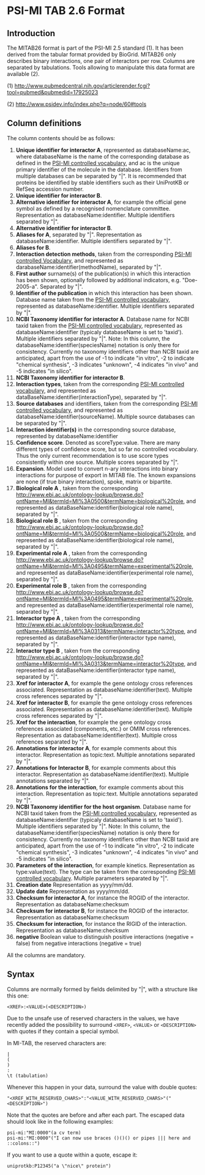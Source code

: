 # PSI-MI TAB 2.6 Format #

## Introduction ##

The MITAB26 format is part of the PSI-MI 2.5 standard (1). It has been derived from the tabular format provided by BioGrid. MITAB26 only describes binary interactions, one pair of interactors per row. Columns are separated by tabulations. Tools allowing to manipulate this data format are available (2).

(1) http://www.pubmedcentral.nih.gov/articlerender.fcgi?tool=pubmed&pubmedid=17925023

(2) http://www.psidev.info/index.php?q=node/60#tools


## Column definitions ##

The column contents should be as follows:

  1. **Unique identifier for interactor A**, represented as databaseName:ac, where     databaseName is the name of the corresponding database as defined in the [PSI-MI controlled vocabulary](http://www.ebi.ac.uk/ontology-lookup/browse.do?ontName=MI&termId=MI:0444&termName=database%20citation), and ac is the unique primary identifier of the molecule in the database. Identifiers from multiple databases can be separated by "|". It is recommended that proteins be identified by stable identifiers such as their UniProtKB or RefSeq accession number.
  1. **Unique identifier for interactor B**.
  1. **Alternative identifier for interactor A**, for example the official gene symbol as defined by a recognised nomenclature committee. Representation as databaseName:identifier. Multiple identifiers separated by "|".
  1. **Alternative identifier for interactor B**.
  1. **Aliases for A**, separated by "|". Representation as databaseName:identifier. Multiple identifiers separated by "|".
  1. **Aliases for B**.
  1. **Interaction detection methods**, taken from the corresponding [PSI-MI controlled Vocabulary](http://www.ebi.ac.uk/ontology-lookup/browse.do?ontName=MI&termId=MI:0001&termName=interaction%20detection%20method), and represented as darabaseName:identifier(methodName), separated by "|".
  1. **First author** surname(s) of the publication(s) in which this interaction has been shown, optionally followed by additional indicators, e.g. "Doe-2005-a". Separated by "|".
  1. **Identifier of the publication** in which this interaction has been shown. Database name taken from the [PSI-MI controlled vocabulary](http://www.ebi.ac.uk/ontology-lookup/browse.do?ontName=MI&termId=MI:0445&termName=literature%20database), represented as databaseName:identifier. Multiple identifiers separated by "|".
  1. **NCBI Taxonomy identifier for interactor A**. Database name for NCBI taxid taken from the [PSI-MI controlled vocabulary](http://www.ebi.ac.uk/ontology-lookup/browse.do?ontName=MI&termId=MI:0444&termName=database%20citation), represented as databaseName:identifier (typicaly databaseName is set to 'taxid'). Multiple identifiers separated by "|". Note: In this column, the databaseName:identifier(speciesName) notation is only there for consistency. Currently no taxonomy identifiers other than NCBI taxid are anticipated, apart from the use of -1 to indicate "in vitro", -2 to indicate "chemical synthesis", -3 indicates "unknown", -4 indicates "in vivo" and -5 indicates "in silico".
  1. **NCBI Taxonomy identifier for interactor B**.
  1. **Interaction types**, taken from the corresponding [PSI-MI controlled vocabulary](http://www.ebi.ac.uk/ontology-lookup/browse.do?ontName=MI&termId=MI:0190&termName=interaction%20type), and represented as dataBaseName:identifier(interactionType), separated by "|".
  1. **Source databases** and identifiers, taken from the corresponding [PSI-MI controlled vocabulary](http://www.ebi.ac.uk/ontology-lookup/browse.do?ontName=MI&termId=MI:0444&termName=database%20citation), and represented as databaseName:identifier(sourceName). Multiple source databases can be separated by "|".
  1. **Interaction identifier(s)** in the corresponding source database, represented by databaseName:identifier
  1. **Confidence score**. Denoted as scoreType:value. There are many different types of confidence score, but so far no controlled vocabulary. Thus the only current recommendation is to use score types consistently within one source. Multiple scores separated by "|".
  1. **Expansion**. Model used to convert n-ary interactions into binary interactions for purpose of export in MITAB file. The known expansions are none (if true binary interaction), spoke, matrix or bipartite.
  1. **Biological role A** , taken from the corresponding http://www.ebi.ac.uk/ontology-lookup/browse.do?ontName=MI&termId=MI%3A0500&termName=biological%20role, and represented as dataBaseName:identifier(biological role name), separated by "|".
  1. **Biological role B** , taken from the corresponding http://www.ebi.ac.uk/ontology-lookup/browse.do?ontName=MI&termId=MI%3A0500&termName=biological%20role, and represented as dataBaseName:identifier(biological role name), separated by "|".
  1. **Experimental role A** , taken from the corresponding http://www.ebi.ac.uk/ontology-lookup/browse.do?ontName=MI&termId=MI%3A0495&termName=experimental%20role, and represented as dataBaseName:identifier(experimental role name), separated by "|".
  1. **Experimental role B** , taken from the corresponding http://www.ebi.ac.uk/ontology-lookup/browse.do?ontName=MI&termId=MI%3A0495&termName=experimental%20role, and represented as dataBaseName:identifier(experimental role name), separated by "|".
  1. **Interactor type A** , taken from the corresponding http://www.ebi.ac.uk/ontology-lookup/browse.do?ontName=MI&termId=MI%3A0313&termName=interactor%20type, and represented as dataBaseName:identifier(interactor type name), separated by "|".
  1. **Interactor type B** , taken from the corresponding http://www.ebi.ac.uk/ontology-lookup/browse.do?ontName=MI&termId=MI%3A0313&termName=interactor%20type, and represented as dataBaseName:identifier(interactor type name), separated by "|".
  1. **Xref for interactor A**, for example the gene ontology cross references associated. Representation as databaseName:identifier(text). Multiple cross references separated by "|".
  1. **Xref for interactor B**, for example the gene ontology cross references associated. Representation as databaseName:identifier(text). Multiple cross references separated by "|".
  1. **Xref for the interaction**, for example the gene ontology cross references associated (components, etc.) or OMIM cross references. Representation as databaseName:identifier(text). Multiple cross references separated by "|".
  1. **Annotations for interactor A**, for example comments about this interactor. Representation as topic:text. Multiple annotations separated by "|".
  1. **Annotations for Interactor B**, for example comments about this interactor. Representation as databaseName:identifier(text). Multiple annotations separated by "|".
  1. **Annotations for the interaction**, for example comments about this interaction. Representation as topic:text. Multiple annotations separated by "|".
  1. **NCBI Taxonomy identifier for the host organism**. Database name for NCBI taxid taken from the [PSI-MI controlled vocabulary](http://www.ebi.ac.uk/ontology-lookup/browse.do?ontName=MI&termId=MI:0444&termName=database%20citation), represented as databaseName:identifier (typicaly databaseName is set to 'taxid'). Multiple identifiers separated by "|". Note: In this column, the databaseName:identifier(speciesName) notation is only there for consistency. Currently no taxonomy identifiers other than NCBI taxid are anticipated, apart from the use of -1 to indicate "in vitro", -2 to indicate "chemical synthesis", -3 indicates "unknown", -4 indicates "in vivo" and -5 indicates "in silico".
  1. **Parameters of the interaction**, for example kinetics. Representation as type:value(text). The type can be taken from the corresponding [PSI-MI controlled vocabulary](http://www.ebi.ac.uk/ontology-lookup/browse.do?ontName=MI&termId=MI%3A0640&termName=parameter%20type). Multiple parameters separated by "|".
  1. **Creation date** Representation as yyyy/mm/dd.
  1. **Update date** Representation as yyyy/mm/dd.
  1. **Checksum for interactor A**, for instance the ROGID of the interactor. Representation as databaseName:checksum
  1. **Checksum for interactor B**, for instance the ROGID of the interactor. Representation as databaseName:checksum
  1. **Checksum for interaction**, for instance the RIGID of the interaction. Representation as databaseName:checksum
  1. **negative** Boolean value to distinguish positive interactions (negative = false) from negative interactions (negative = true)

All the columns are mandatory.

## Syntax ##

Columns are normally formed by fields delimited by "|", with a structure like this one:

```
<XREF>:<VALUE>(<DESCRIPTION>)
```

Due to the unsafe use of reserved characters in the values, we have recently added the possibility to surround `<XREF>`, `<VALUE>` or `<DESCRIPTION>` with quotes if they contain a special symbol.

In MI-TAB, the reserved characters are:

```
|
(
)
:
\t (tabulation)
```

Whenever this happen in your data, surround the value with double quotes:

```
"<XREF_WITH_RESERVED_CHARS>":"<VALUE_WITH_RESERVED_CHARS>"("<DESCRIPTION>")
```

Note that the quotes are before and after each part. The escaped data should look like in the following examples:

```
psi-mi:"MI:0000"(a cv term)
psi-mi:"MI:0000"("I can now use braces ()()() or pipes ||| here and ::colons::")
```
If you want to use a quote within a quote, escape it:

```
uniprotkb:P12345("a \"nice\" protein")
```
